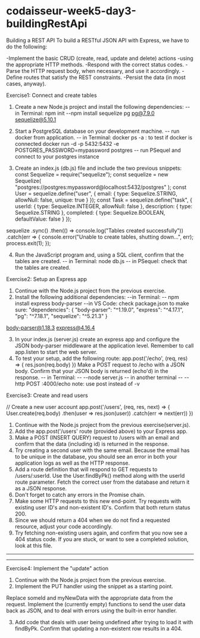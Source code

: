 # codaisseur-week5-day3-buildingRestApi

Building a REST API
To build a RESTful JSON API with Express, we have to do the following:

-Implement the basic CRUD (create, read, update and delete) actions -using the appropriate HTTP methods.
-Respond with the correct status codes.
-Parse the HTTP request body, when necessary, and use it accordingly.
-Define routes that satisfy the REST constraints.
-Persist the data (in most cases, anyway).

Exercise1: Connect and create tables

1. Create a new Node.js project and install the following dependencies:
   --in Terminal: npm init
   --npm install sequelize pg
   pg@7.9.0
   sequelize@5.10.1
2. Start a PostgreSQL database on your development machine.
   -- run docker from application.
   -- in Terminal:
   docker ps -a : to test if docker is connected
   docker run -d -p 5432:5432 -e POSTGRES_PASSWORD=mypassword postgres
   -- run PSequel and connect to your postgres instance

3. Create an index.js (db.js) file and include the two previous snippets:
   const Sequelize = require("sequelize");
   const sequelize = new Sequelize(
   "postgres://postgres:mypassword@localhost:5432/postgres"
   );
   const User = sequelize.define("user", {
   email: {
   type: Sequelize.STRING,
   allowNull: false,
   unique: true
   }
   });
   const Task = sequelize.define("task", {
   userId: {
   type: Sequelize.INTEGER,
   allowNull: false
   },
   description: {
   type: Sequelize.STRING
   },
   completed: {
   type: Sequelize.BOOLEAN,
   defaultValue: false
   }
   });

sequelize
.sync()
.then(() => console.log("Tables created successfully"))
.catch(err => {
console.error("Unable to create tables, shutting down...", err);
process.exit(1);
});

4. Run the JavaScript program and, using a SQL client, confirm that the tables are created.
   -- in Terminal: node db.js
   -- in PSequel: check that the tables are created.

Exercise2: Setup an Express app

1. Continue with the Node.js project from the previous exercise.
2. Install the following additional dependencies:
   --in Terminal:
   -- npm install express body-parser
   --in VS Code: check package.json to make sure:
   "dependencies": {
   "body-parser": "^1.19.0",
   "express": "^4.17.1",
   "pg": "^7.18.1",
   "sequelize": "^5.21.3"
   }

body-parser@1.18.3
express@4.16.4

3. In your index.js (server.js) create an express app and configure the JSON body-parser middleware at the application level. Remember to call app.listen to start the web server.
4. To test your setup, add the following route:
   app.post('/echo', (req, res) => {
   res.json(req.body)
   })
   Make a POST request to /echo with a JSON body. Confirm that your JSON body is returned (echo'd) in the response.
   -- in Terminal:
   -- --node server.js
   -- in another terminal
   -- --http POST :4000/echo note: use post instead of -v

Exercise3: Create and read users

// Create a new user account
app.post('/users', (req, res, next) => {
User.create(req.body)
.then(user => res.json(user))
.catch(err => next(err))
})

1. Continue with the Node.js project from the previous exercise(server.js).
2. Add the app.post('/users' route (provided above) to your Express app.
3. Make a POST (INSERT QUERY) request to /users with an email and confirm that the data (including id) is returned in the response.
4. Try creating a second user with the same email. Because the email has to be unique in the database, you should see an error in both your application logs as well as the HTTP response.
5. Add a route definition that will respond to GET requests to /users/:userId. Use the User.findByPk() method along with the userId route parameter. Fetch the correct user from the database and return it as a JSON response.
6. Don't forget to catch any errors in the Promise chain.
7. Make some HTTP requests to this new end-point. Try requests with existing user ID's and non-existent ID's. Confirm that both return status 200.
8. Since we should return a 404 when we do not find a requested resource, adjust your code accordingly.
9. Try fetching non-existing users again, and confirm that you now see a 404 status code.
   If you are stuck, or want to see a completed solution, look at this file.

---

---

Exercise4: Implement the "update" action

1. Continue with the Node.js project from the previous exercise.
2. Implement the PUT handler using the snippet as a starting point.

Replace someId and myNewData with the appropriate data from the request. Implement the (currently empty) functions to send the user data back as JSON, and to deal with errors using the built-in error handler.

3. Add code that deals with user being undefined after trying to load it with findByPk. Confirm that updating a non-existent row results in a 404.
